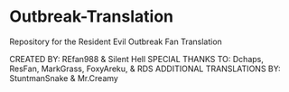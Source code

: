 # Outbreak-Translation
Repository for the Resident Evil Outbreak Fan Translation

CREATED BY: REfan988 & Silent Hell
SPECIAL THANKS TO: Dchaps, ResFan, MarkGrass, FoxyAreku, & RDS
ADDITIONAL TRANSLATIONS BY: StuntmanSnake & Mr.Creamy
